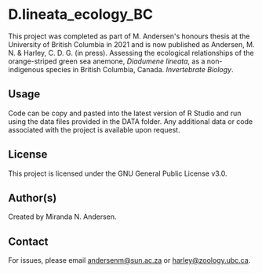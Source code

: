 # D.lineata_ecology_BC
This project was completed as part of M. Andersen's honours thesis at the University of British Columbia in 2021 and is now published as Andersen, M. N. & Harley, C. D. G. (in press). Assessing the ecological relationships of the orange-striped green sea anemone, _Diadumene lineata_, as a non-indigenous species in British Columbia, Canada. _Invertebrate Biology_.

## Usage  
Code can be copy and pasted into the latest version of R Studio and run using the data files provided in the DATA folder. Any additional data or code associated with the project is available upon request.

## License  
This project is licensed under the GNU General Public License v3.0.  

## Author(s)  
Created by Miranda N. Andersen.

## Contact  
For issues, please email andersenm@sun.ac.za or harley@zoology.ubc.ca. 
